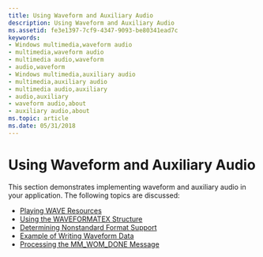 ```yaml
---
title: Using Waveform and Auxiliary Audio
description: Using Waveform and Auxiliary Audio
ms.assetid: fe3e1397-7cf9-4347-9093-be80341ead7c
keywords:
- Windows multimedia,waveform audio
- multimedia,waveform audio
- multimedia audio,waveform
- audio,waveform
- Windows multimedia,auxiliary audio
- multimedia,auxiliary audio
- multimedia audio,auxiliary
- audio,auxiliary
- waveform audio,about
- auxiliary audio,about
ms.topic: article
ms.date: 05/31/2018
---
```


# Using Waveform and Auxiliary Audio

This section demonstrates implementing waveform and auxiliary audio in your application. The following topics are discussed:

-   [Playing WAVE Resources](playing-wave-resources.md)
-   [Using the WAVEFORMATEX Structure](using-the-waveformatex-structure.md)
-   [Determining Nonstandard Format Support](determining-nonstandard-format-support.md)
-   [Example of Writing Waveform Data](example-of-writing-waveform-data.md)
-   [Processing the MM\_WOM\_DONE Message](processing-the-mm-wom-done-message.md)

 

 




